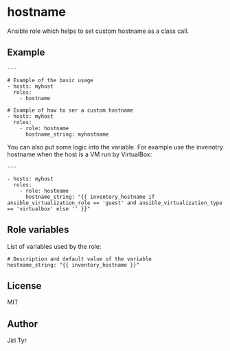 hostname
========

Ansible role which helps to set custom hostname as a class call.


Example
-------

```
---

# Example of the basic usage
- hosts: myhost
  roles:
    - hostname

# Example of how to ser a custom hostname
- hosts: myhost
  roles:
    - role: hostname
      hostname_string: myhostname
```

You can also put some logic into the variable. For example use the invenotry
hostname when the host is a VM run by VirtualBox:

```
---

- hosts: myhost
  roles:
    - role: hostname
      hostname_string: "{{ inventory_hostname if ansible_virtualization_role == 'guest' and ansible_virtualization_type == 'virtualbox' else '' }}"
```


Role variables
--------------

List of variables used by the role:

```
# Description and default value of the variable
hostname_string: "{{ inventory_hostname }}"
```


License
-------

MIT


Author
------

Jiri Tyr
